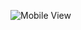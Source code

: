 ![Mobile View](https://github.com/Saubhagya122k4/A.S.-PowerSystem_Website.github.io/assets/106757586/19dc2f29-a5fd-486e-b3a7-9a6c4bc6c2f0)
